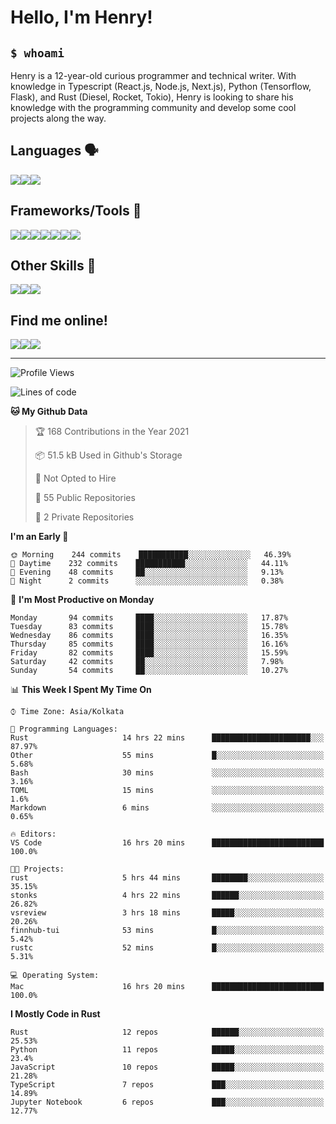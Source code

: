 
<h1>Hello, I'm Henry!</h1>

<h2><code>$ whoami</code></h2>

Henry is a 12-year-old curious programmer and technical writer. With knowledge in Typescript (React.js, Node.js, Next.js), Python (Tensorflow, Flask), and Rust (Diesel, Rocket, Tokio), Henry is looking to share his knowledge with the programming community and develop some cool projects along the way.

<h2>Languages 🗣️</h2>

<img src="https://img.shields.io/badge/typescript%20-%23007ACC.svg?&style=for-the-badge&logo=typescript&logoColor=white"/><img src="https://img.shields.io/badge/python%20-%2314354C.svg?&style=for-the-badge&logo=python&logoColor=white"/><img src="https://img.shields.io/badge/rust-%23000000.svg?&style=for-the-badge&logo=rust&logoColor=white"/>

<h2>Frameworks/Tools 🔧</h2>

<img src="https://img.shields.io/badge/express.js%20-%23404d59.svg?&style=for-the-badge"/><img src="https://img.shields.io/badge/react%20-%2320232a.svg?&style=for-the-badge&logo=react&logoColor=%2361DAFB"/><img src="https://img.shields.io/badge/tailwindcss%20-%2338B2AC.svg?&style=for-the-badge&logo=tailwind-css&logoColor=white"/><img src="https://img.shields.io/badge/flask%20-%23000.svg?&style=for-the-badge&logo=flask&logoColor=white"/><img src="https://img.shields.io/badge/firebase%20-%23039BE5.svg?&style=for-the-badge&logo=firebase"/><img src ="https://img.shields.io/badge/postgres-%23316192.svg?&style=for-the-badge&logo=postgresql&logoColor=white"/><img src="https://img.shields.io/badge/TensorFlow%20-%23FF6F00.svg?&style=for-the-badge&logo=TensorFlow&logoColor=white" />

<h2>Other Skills 🤹</h2>

<img src="https://img.shields.io/badge/git%20-%23F05033.svg?&style=for-the-badge&logo=git&logoColor=white"/><img src="https://img.shields.io/badge/github%20-%23121011.svg?&style=for-the-badge&logo=github&logoColor=white"/><img src="https://img.shields.io/badge/vercel%20-%23000000.svg?&style=for-the-badge&logo=vercel&logoColor=white"/>

<h2>Find me online!</h2>

<a target="_blank" href="https://dev.to/hb"><img src="https://img.shields.io/badge/dev.to-%2312100E.svg?&style=for-the-badge&logo=dev.to&logoColor=white"></img></a><a target="_blank" href="https://stackoverflow.com/users/13753914/henry"><img src="https://img.shields.io/badge/-Stack%20overflow-FE7A16?style=for-the-badge&logo=stack-overflow&logoColor=white"/></a><a target="_blank" href="https://twitter.com/henryboisdequin"><img src="https://img.shields.io/badge/henryboisdequin%20-%231DA1F2.svg?&style=for-the-badge&logo=Twitter&logoColor=white"></img></a>

---
<!--START_SECTION:waka-->
![Profile Views](http://img.shields.io/badge/Profile%20Views-13-blue)

![Lines of code](https://img.shields.io/badge/From%20Hello%20World%20I%27ve%20Written-233123%20lines%20of%20code-blue)

**🐱 My Github Data** 

> 🏆 168 Contributions in the Year 2021
 > 
> 📦 51.5 kB Used in Github's Storage 
 > 
> 🚫 Not Opted to Hire
 > 
> 📜 55 Public Repositories 
 > 
> 🔑 2 Private Repositories  
 > 
**I'm an Early 🐤** 

```text
🌞 Morning    244 commits    ███████████░░░░░░░░░░░░░░   46.39% 
🌆 Daytime    232 commits    ███████████░░░░░░░░░░░░░░   44.11% 
🌃 Evening    48 commits     ██░░░░░░░░░░░░░░░░░░░░░░░   9.13% 
🌙 Night      2 commits      ░░░░░░░░░░░░░░░░░░░░░░░░░   0.38%

```
📅 **I'm Most Productive on Monday** 

```text
Monday       94 commits     ████░░░░░░░░░░░░░░░░░░░░░   17.87% 
Tuesday      83 commits     ████░░░░░░░░░░░░░░░░░░░░░   15.78% 
Wednesday    86 commits     ████░░░░░░░░░░░░░░░░░░░░░   16.35% 
Thursday     85 commits     ████░░░░░░░░░░░░░░░░░░░░░   16.16% 
Friday       82 commits     ████░░░░░░░░░░░░░░░░░░░░░   15.59% 
Saturday     42 commits     ██░░░░░░░░░░░░░░░░░░░░░░░   7.98% 
Sunday       54 commits     ██░░░░░░░░░░░░░░░░░░░░░░░   10.27%

```


📊 **This Week I Spent My Time On** 

```text
⌚︎ Time Zone: Asia/Kolkata

💬 Programming Languages: 
Rust                     14 hrs 22 mins      ██████████████████████░░░   87.97% 
Other                    55 mins             █░░░░░░░░░░░░░░░░░░░░░░░░   5.68% 
Bash                     30 mins             ░░░░░░░░░░░░░░░░░░░░░░░░░   3.16% 
TOML                     15 mins             ░░░░░░░░░░░░░░░░░░░░░░░░░   1.6% 
Markdown                 6 mins              ░░░░░░░░░░░░░░░░░░░░░░░░░   0.65%

🔥 Editors: 
VS Code                  16 hrs 20 mins      █████████████████████████   100.0%

🐱‍💻 Projects: 
rust                     5 hrs 44 mins       ████████░░░░░░░░░░░░░░░░░   35.15% 
stonks                   4 hrs 22 mins       ██████░░░░░░░░░░░░░░░░░░░   26.82% 
vsreview                 3 hrs 18 mins       █████░░░░░░░░░░░░░░░░░░░░   20.26% 
finnhub-tui              53 mins             █░░░░░░░░░░░░░░░░░░░░░░░░   5.42% 
rustc                    52 mins             █░░░░░░░░░░░░░░░░░░░░░░░░   5.31%

💻 Operating System: 
Mac                      16 hrs 20 mins      █████████████████████████   100.0%

```

**I Mostly Code in Rust** 

```text
Rust                     12 repos            ██████░░░░░░░░░░░░░░░░░░░   25.53% 
Python                   11 repos            █████░░░░░░░░░░░░░░░░░░░░   23.4% 
JavaScript               10 repos            █████░░░░░░░░░░░░░░░░░░░░   21.28% 
TypeScript               7 repos             ███░░░░░░░░░░░░░░░░░░░░░░   14.89% 
Jupyter Notebook         6 repos             ███░░░░░░░░░░░░░░░░░░░░░░   12.77%

```



<!--END_SECTION:waka-->

